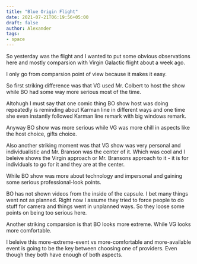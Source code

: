 ```yaml
---
title: "Blue Origin Flight"
date: 2021-07-21T06:19:56+05:00
draft: false
author: Alexander
tags:
- space
---
```


So yesterday was the flight and I wanted to put some obvious observations here and mostly comparsion with Virgin Galactic flight about a week ago.

I only go from comparsion point of view because it makes it easy.

So first striking difference was that VG used Mr. Colbert to host the show while BO had some way more serious most of the time.

Altohugh I must say that one comic thing BO show host was doing repeatedly is reminding about Karman line in different ways and one time she even instantly followed Karman line remark with big windows remark.

Anyway BO show was more serious while VG was more chill in aspects like the host choice, gifts choice.

Also another striking moment was that VG show was very personal and individualistic and Mr. Branson was the center of it.
Which was cool and I beleive shows the Virgin approach or Mr. Bransons approach to it - it is for individuals to go for it and they are at the center.

While BO show was more about technology and impersonal and gaining some serious professional-look points.

BO has not shown videos from the inside of the capsule.
I bet many things went not as planned.
Right now I assume they tried to force people to do stuff for camera and things went in unplanned ways.
So they loose some points on being too serious here.

Another striking comparsion is that BO looks more extreme. While VG looks more comfortable.

I beleive this more-extreme-event vs more-comfortable and more-available event is going to be the key between choosing one of providers.
Even though they both have enough of both aspects.
